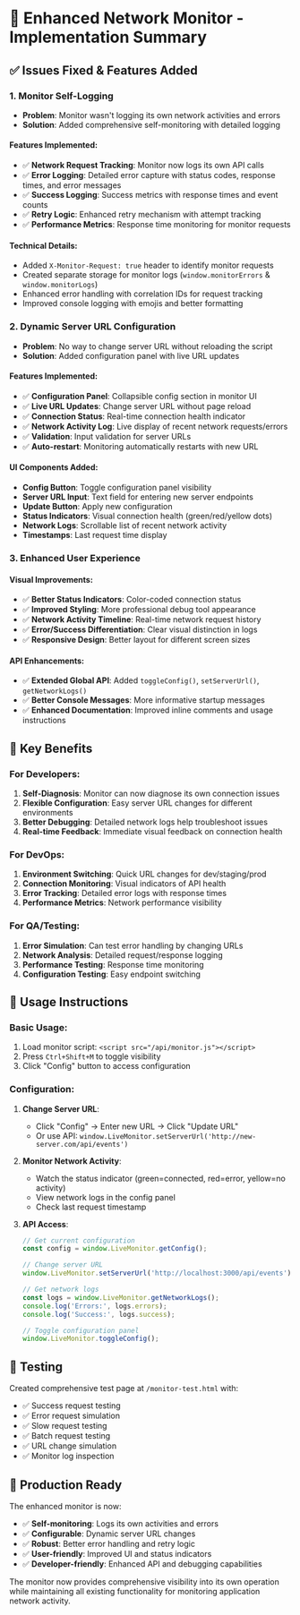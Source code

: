 # 🚀 Enhanced Network Monitor - Implementation Summary

## ✅ Issues Fixed & Features Added

### 1. **Monitor Self-Logging** 
- **Problem**: Monitor wasn't logging its own network activities and errors
- **Solution**: Added comprehensive self-monitoring with detailed logging

#### Features Implemented:
- ✅ **Network Request Tracking**: Monitor now logs its own API calls
- ✅ **Error Logging**: Detailed error capture with status codes, response times, and error messages  
- ✅ **Success Logging**: Success metrics with response times and event counts
- ✅ **Retry Logic**: Enhanced retry mechanism with attempt tracking
- ✅ **Performance Metrics**: Response time monitoring for monitor requests

#### Technical Details:
- Added `X-Monitor-Request: true` header to identify monitor requests
- Created separate storage for monitor logs (`window.monitorErrors` & `window.monitorLogs`)
- Enhanced error handling with correlation IDs for request tracking
- Improved console logging with emojis and better formatting

### 2. **Dynamic Server URL Configuration**
- **Problem**: No way to change server URL without reloading the script
- **Solution**: Added configuration panel with live URL updates

#### Features Implemented:
- ✅ **Configuration Panel**: Collapsible config section in monitor UI
- ✅ **Live URL Updates**: Change server URL without page reload
- ✅ **Connection Status**: Real-time connection health indicator
- ✅ **Network Activity Log**: Live display of recent network requests/errors
- ✅ **Validation**: Input validation for server URLs
- ✅ **Auto-restart**: Monitoring automatically restarts with new URL

#### UI Components Added:
- **Config Button**: Toggle configuration panel visibility
- **Server URL Input**: Text field for entering new server endpoints
- **Update Button**: Apply new configuration
- **Status Indicators**: Visual connection health (green/red/yellow dots)
- **Network Logs**: Scrollable list of recent network activity
- **Timestamps**: Last request time display

### 3. **Enhanced User Experience**

#### Visual Improvements:
- ✅ **Better Status Indicators**: Color-coded connection status
- ✅ **Improved Styling**: More professional debug tool appearance  
- ✅ **Network Activity Timeline**: Real-time network request history
- ✅ **Error/Success Differentiation**: Clear visual distinction in logs
- ✅ **Responsive Design**: Better layout for different screen sizes

#### API Enhancements:
- ✅ **Extended Global API**: Added `toggleConfig()`, `setServerUrl()`, `getNetworkLogs()`
- ✅ **Better Console Messages**: More informative startup messages
- ✅ **Enhanced Documentation**: Improved inline comments and usage instructions

## 🎯 Key Benefits

### For Developers:
1. **Self-Diagnosis**: Monitor can now diagnose its own connection issues
2. **Flexible Configuration**: Easy server URL changes for different environments
3. **Better Debugging**: Detailed network logs help troubleshoot issues
4. **Real-time Feedback**: Immediate visual feedback on connection health

### For DevOps:
1. **Environment Switching**: Quick URL changes for dev/staging/prod
2. **Connection Monitoring**: Visual indicators of API health
3. **Error Tracking**: Detailed error logs with response times
4. **Performance Metrics**: Network performance visibility

### For QA/Testing:
1. **Error Simulation**: Can test error handling by changing URLs
2. **Network Analysis**: Detailed request/response logging
3. **Performance Testing**: Response time monitoring
4. **Configuration Testing**: Easy endpoint switching

## 🔧 Usage Instructions

### Basic Usage:
1. Load monitor script: `<script src="/api/monitor.js"></script>`
2. Press `Ctrl+Shift+M` to toggle visibility
3. Click "Config" button to access configuration

### Configuration:
1. **Change Server URL**: 
   - Click "Config" → Enter new URL → Click "Update URL"
   - Or use API: `window.LiveMonitor.setServerUrl('http://new-server.com/api/events')`

2. **Monitor Network Activity**:
   - Watch the status indicator (green=connected, red=error, yellow=no activity)
   - View network logs in the config panel
   - Check last request timestamp

3. **API Access**:
   ```javascript
   // Get current configuration
   const config = window.LiveMonitor.getConfig();
   
   // Change server URL
   window.LiveMonitor.setServerUrl('http://localhost:3000/api/events');
   
   // Get network logs
   const logs = window.LiveMonitor.getNetworkLogs();
   console.log('Errors:', logs.errors);
   console.log('Success:', logs.success);
   
   // Toggle configuration panel
   window.LiveMonitor.toggleConfig();
   ```

## 🧪 Testing

Created comprehensive test page at `/monitor-test.html` with:
- ✅ Success request testing
- ✅ Error request simulation  
- ✅ Slow request testing
- ✅ Batch request testing
- ✅ URL change simulation
- ✅ Monitor log inspection

## 🚀 Production Ready

The enhanced monitor is now:
- ✅ **Self-monitoring**: Logs its own activities and errors
- ✅ **Configurable**: Dynamic server URL changes
- ✅ **Robust**: Better error handling and retry logic
- ✅ **User-friendly**: Improved UI and status indicators
- ✅ **Developer-friendly**: Enhanced API and debugging capabilities

The monitor now provides comprehensive visibility into its own operation while maintaining all existing functionality for monitoring application network activity.
